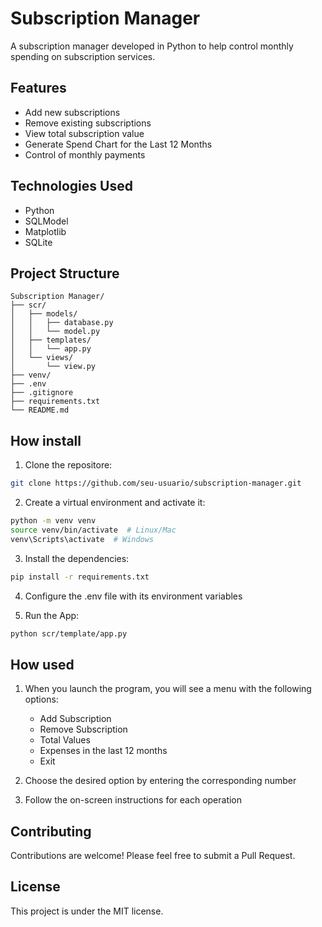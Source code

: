 # Subscription Manager

A subscription manager developed in Python to help control monthly spending on subscription services.

## Features

- Add new subscriptions
- Remove existing subscriptions
- View total subscription value
- Generate Spend Chart for the Last 12 Months
- Control of monthly payments

## Technologies Used

- Python
- SQLModel
- Matplotlib
- SQLite

## Project Structure

```
Subscription Manager/
├── scr/
│   ├── models/
│   │   ├── database.py
│   │   └── model.py
│   ├── templates/
│   │   └── app.py
│   └── views/
│       └── view.py
├── venv/
├── .env
├── .gitignore
├── requirements.txt
└── README.md
```

## How install

1. Clone the repositore:
```bash
git clone https://github.com/seu-usuario/subscription-manager.git
```

2. Create a virtual environment and activate it:
```bash
python -m venv venv
source venv/bin/activate  # Linux/Mac
venv\Scripts\activate  # Windows
```

3. Install the dependencies:
```bash
pip install -r requirements.txt
```

4. Configure the .env file with its environment variables

5. Run the App:
```bash
python scr/template/app.py
```

## How used

1. When you launch the program, you will see a menu with the following options:
   - Add Subscription
   - Remove Subscription
   - Total Values
   - Expenses in the last 12 months
   - Exit

2. Choose the desired option by entering the corresponding number

3. Follow the on-screen instructions for each operation

## Contributing

Contributions are welcome! Please feel free to submit a Pull Request.

## License

This project is under the MIT license.
